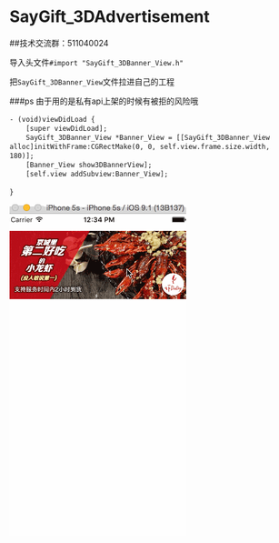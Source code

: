 # SayGift_3DAdvertisement

##技术交流群：511040024

导入头文件`#import "SayGift_3DBanner_View.h"`

把`SayGift_3DBanner_View`文件拉进自己的工程

###ps
    由于用的是私有api上架的时候有被拒的风险哦

```    
- (void)viewDidLoad {
    [super viewDidLoad];
    SayGift_3DBanner_View *Banner_View = [[SayGift_3DBanner_View alloc]initWithFrame:CGRectMake(0, 0, self.view.frame.size.width, 180)];
    [Banner_View show3DBannerView];
    [self.view addSubview:Banner_View];

}
 ```
 
 ![(SayGift_3DAdvertisement)](https://github.com/AllLuckly/SayGift_3DAdvertisement/blob/master/3D.gif?raw=true)
